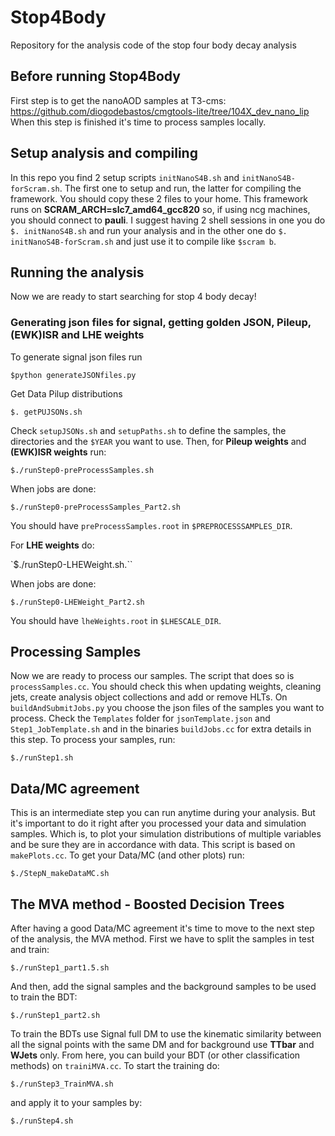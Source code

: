 # Stop4Body
Repository for the analysis code of the stop four body decay analysis

## Before running Stop4Body
First step is to get the nanoAOD samples at T3-cms: https://github.com/diogodebastos/cmgtools-lite/tree/104X_dev_nano_lip
When this step is finished it's time to process samples locally.

## Setup analysis and compiling

In this repo you find 2 setup scripts `initNanoS4B.sh` and `initNanoS4B-forScram.sh`. The first one to setup and run, the latter for compiling the framework. You should copy these 2 files to your home. This framework runs on **SCRAM_ARCH=slc7_amd64_gcc820** so, if using ncg machines, you should connect to **pauli**. I suggest having 2 shell sessions in one you do `$. initNanoS4B.sh` and run your analysis and in the other one do `$. initNanoS4B-forScram.sh` and just use it to compile like `$scram b`.

## Running the analysis
Now we are ready to start searching for stop 4 body decay!

### Generating json files for signal, getting golden JSON, Pileup, (EWK)ISR and LHE weights

To generate signal json files run

`$python generateJSONfiles.py`

Get Data Pilup distributions

`$. getPUJSONs.sh`

Check `setupJSONs.sh` and `setupPaths.sh` to define the samples, the directories and the `$YEAR` you want to use. Then, for **Pileup weights** and **(EWK)ISR weights** run:

`$./runStep0-preProcessSamples.sh`

When jobs are done:

`$./runStep0-preProcessSamples_Part2.sh`

You should have `preProcessSamples.root` in `$PREPROCESSSAMPLES_DIR`.

For **LHE weights** do:

`$./runStep0-LHEWeight.sh.``

When jobs are done:

`$./runStep0-LHEWeight_Part2.sh`

You should have `lheWeights.root` in `$LHESCALE_DIR`.

## Processing Samples
Now we are ready to process our samples. The script that does so is `processSamples.cc`. You should check this when updating weights, cleaning jets, create analysis object collections and add or remove HLTs. On `buildAndSubmitJobs.py` you choose the json files of the samples you want to process. Check the `Templates` folder for `jsonTemplate.json` and `Step1_JobTemplate.sh` and in the binaries `buildJobs.cc` for extra details in this step. To process your samples, run:

`$./runStep1.sh`

## Data/MC agreement
This is an intermediate step you can run anytime during your analysis. But it's important to do it right after you processed your data and simulation samples. Which is, to plot your simulation distributions of multiple variables and be sure they are in accordance with data. This script is based on `makePlots.cc`. To get your Data/MC (and other plots) run:

`$./StepN_makeDataMC.sh`

## The MVA method - Boosted Decision Trees
After having a good Data/MC agreement it's time to move to the next step of the analysis, the MVA method. First we have to split the samples in test and train:

`$./runStep1_part1.5.sh`

And then, add the signal samples and the background samples to be used to train the BDT:

`$./runStep1_part2.sh`

To train the BDTs use Signal full DM to use the kinematic similarity between all the signal points with the same DM and for background use **TTbar** and **WJets** only. From here, you can build your BDT (or other classification methods) on `trainiMVA.cc`. To start the training do:

`$./runStep3_TrainMVA.sh`

and apply it to your samples by:

`$./runStep4.sh`

